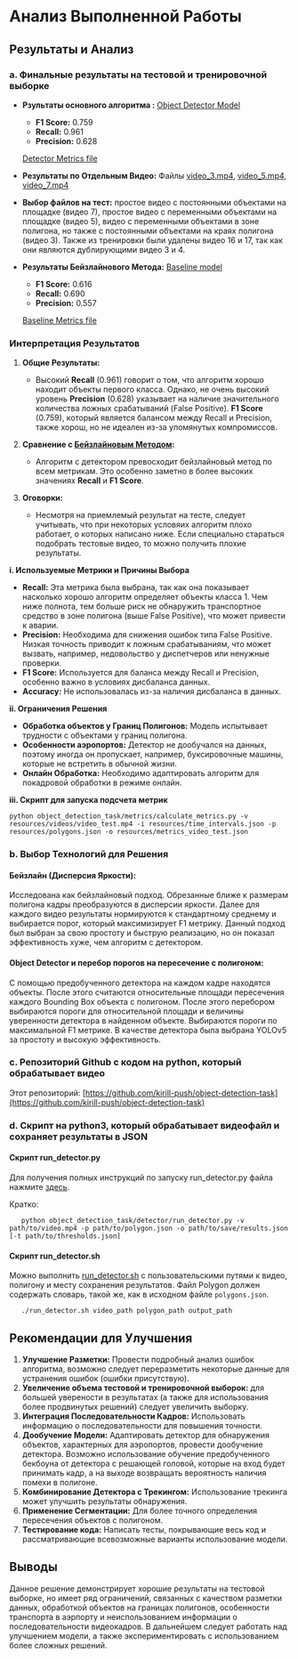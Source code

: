 # Анализ Выполненной Работы

## Результаты и Анализ

### a. Финальные результаты на тестовой и тренировочной выборке

- **Рзультаты основного алгоритма :**
  [Object Detector Model](#object-detector-и-перебор-порогов-на-пересечение-с-полигоном:)
  
  - **F1 Score:** 0.759
  - **Recall:** 0.961
  - **Precision:** 0.628

  [Detector Metrics file](resources/detector_metrics_test.json)

- **Результаты по Отдельным Видео:**
  Файлы [video_3.mp4](resources/video_3_metrics.json), [video_5.mp4](resources/video_5_metrics.json), [video_7.mp4](resources/video_7_metrics.json)

- **Выбор файлов на тест:** простое видео с постоянными объектами на площадке (видео 7), простое видео с переменными объектами на площадке (видео 5), видео с переменными объектами в зоне полигона, но также с постоянными объектами на краях полигона (видео 3). Также из тренировки были удалены видео 16 и 17, так как они являются дублирующими видео 3 и 4.

- **Результаты Бейзлайнового Метода:**
  [Baseline model](#Бейзлайн-(Дисперсия-Яркости):)
  
  - **F1 Score:** 0.616
  - **Recall:** 0.690
  - **Precision:** 0.557
  
  [Baseline Metrics file](resources/baseline_metrics_test.json)

### Интерпретация Результатов

1. **Общие Результаты:** 
   - Высокий **Recall** (0.961) говорит о том, что алгоритм хорошо находит объекты первого класса. Однако, не очень высокий уровень **Precision** (0.628) указывает на наличие значительного количества ложных срабатываний (False Positive). **F1 Score** (0.759), который является балансом между Recall и Precision, также хорош, но не идеален из-за упомянутых компромиссов.

2. **Сравнение с [Бейзлайновым Методом](#b-выбор-технологий-для-решения):** 
   - Алгоритм с детектором превосходит бейзлайновый метод по всем метрикам. Это особенно заметно в более высоких значениях **Recall** и **F1 Score**.

3. **Оговорки:**
   - Несмотря на приемлемый результат на тесте, следует учитывать, что при некоторых условяих алгоритм плохо работает, о которых написано ниже. Если специально стараться подобрать тестовые видео, то можно получить плохие результаты.

**i. Используемые Метрики и Причины Выбора**

- **Recall:** Эта метрика была выбрана, так как она показывает насколько хорошо алгоритм определяет объекты класса 1. Чем ниже полнота, тем больше риск не обнаружить транспортное средство в зоне полигона (выше False Positive), что может привести к аварии.
- **Precision:** Необходима для снижения ошибок типа False Positive. Низкая точность приводит к ложным срабатываниям, что может вызвать, например, недовольство у диспетчеров или ненужные проверки.
- **F1 Score:** Используется для баланса между Recall и Precision, особенно важно в условиях дисбаланса данных.
- **Accuracy:** Не использовалась из-за наличия дисбаланса в данных.

**ii. Ограничения Решения**

- **Обработка объектов у Границ Полигонов:** Модель испытывает трудности с объектами у границ полигона.
- **Особенности аэропортов:** Детектор не дообучался на данных, поэтому иногда он пропускает, например, буксировочные машины, которые не встретить в обычной жизни.
- **Онлайн Обработка:** Необходимо адаптировать алгоритм для покадровой обработки в режиме онлайн.

**iii. Скрипт для запуска подсчета метрик**

```
python object_detection_task/metrics/calculate_metrics.py -v resources/videos/video_test.mp4 -i resources/time_intervals.json -p resources/polygons.json -o resources/metrics_video_test.json
```

### b. Выбор Технологий для Решения

#### **Бейзлайн (Дисперсия Яркости):** 
Исследована как бейзлайновый подход. Обрезанные ближе к размерам полигона кадры преобразуются в дисперсии яркости. Далее для каждого видео результаты нормируются к стандартному среднему и выбирается порог, который максимизирует F1 метрику. Данный подход был выбран за свою простоту и быструю реализацию, но он показал эффективность хуже, чем алгоритм с детектором.
#### **Object Detector и перебор порогов на пересечение с полигоном:** 
С помощью предобученного детектора на каждом кадре находятся объекты. После этого считаются относительные площади пересечения каждого Bounding Box объекта с полигоном. После этого перебором выбираются пороги для относительной площади и величины уверенности детектора в найденном объекте. Выбираются пороги по максимальной F1 метрике. В качестве детектора была выбрана YOLOv5 за простоту и высокую эффективность.

### c. Репозиторий Github с кодом на python, который обрабатывает видео

Этот репозиторий: [https://github.com/kirill-push/object-detection-task](https://github.com/kirill-push/object-detection-task)

### d. Скрипт на python3, который обрабатывает видеофайл и сохраняет результаты в JSON

#### Скрипт run_detector.py

Для получения полных инструкций по запуску run_detector.py файла нажмите [здесь](README.md#Running-the-run_detector.py-Script).

Кратко:
```
   python object_detection_task/detector/run_detector.py -v path/to/video.mp4 -p path/to/polygon.json -o path/to/save/results.json [-t path/to/thresholds.json]
```

#### Скрипт run_detector.sh
Можно выполнить [run_detector.sh](run_detector.sh) с пользовательскими путями к видео, полигону и месту сохранения результатов.
Файл Polygon должен содержать словарь, такой же, как в исходном файле `polygons.json`.
```
   ./run_detector.sh video_path polygon_path output_path
```

## Рекомендации для Улучшения

1. **Улучшение Разметки:** Провести подробный анализ ошибок алгоритма, возможно следует переразметить некоторые данные для устранения ошибок (ошибки присутствую).
2. **Увеличение объема тестовой и тренировочной выборок:** для большей уверености в результатах (а также для использования более продвинутых решений) следует увеличить выборку.
3. **Интеграция Последовательности Кадров:** Использовать информацию о последовательности для повышения точности.
4. **Дообучение Модели:** Адаптировать детектор для обнаружения объектов, характерных для аэропортов, провести дообучение детектора. 
Возможно использование обучение предобученного бекбоуна от детектора с решающей головой, которые на вход будет принимать кадр, а на выходе возвращать вероятность наличия помехи в полигоне.
5. **Комбинирование Детектора с Трекингом:** Использование трекинга может улучшить результаты обнаружения.
6. **Применение Сегментации:** Для более точного определения пересечения объектов с полигоном.
7. **Тестирование кода:** Написать тесты, покрывающие весь код и рассматривающие всевозможные варианты использование модели.

## Выводы

Данное решение демонстрирует хорошие результаты на тестовой выборке, но имеет ряд ограничений, связанных с качеством разметки данных, обработкой объектов на границах полигонов, особенности транспорта в аэрпорту и неиспользованием информации о последовательности видеокадров. В дальнейшем следует работать над улучшением модели, а также экспериментировать с использованием более сложных решений.
